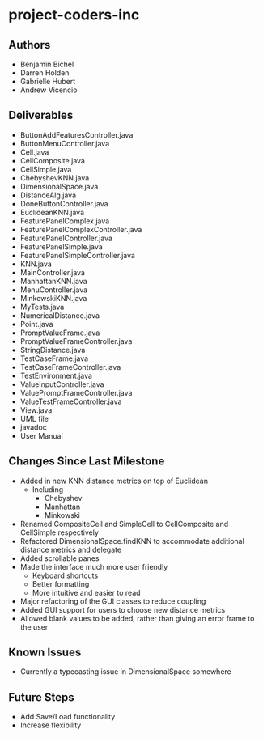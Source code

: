 # **project-coders-inc**

## Authors
* Benjamin Bichel
* Darren Holden
* Gabrielle Hubert
* Andrew Vicencio

## Deliverables
* ButtonAddFeaturesController.java
* ButtonMenuController.java
* Cell.java
* CellComposite.java
* CellSimple.java
* ChebyshevKNN.java
* DimensionalSpace.java
* DistanceAlg.java
* DoneButtonController.java
* EuclideanKNN.java
* FeaturePanelComplex.java
* FeaturePanelComplexController.java
* FeaturePanelController.java
* FeaturePanelSimple.java
* FeaturePanelSimpleController.java
* KNN.java
* MainController.java
* ManhattanKNN.java
* MenuController.java
* MinkowskiKNN.java
* MyTests.java
* NumericalDistance.java
* Point.java
* PromptValueFrame.java
* PromptValueFrameController.java
* StringDistance.java
* TestCaseFrame.java
* TestCaseFrameController.java
* TestEnvironment.java
* ValueInputController.java
* ValuePromptFrameController.java
* ValueTestFrameController.java
* View.java
* UML file
* javadoc
* User Manual


## Changes Since Last Milestone
* Added in new KNN distance metrics on top of Euclidean
	* Including
		* Chebyshev
		* Manhattan
		* Minkowski
* Renamed CompositeCell and SimpleCell to CellComposite and CellSimple respectively
* Refactored DimensionalSpace.findKNN to accommodate additional distance metrics and delegate
* Added scrollable panes
* Made the interface much more user friendly
	* Keyboard shortcuts
	* Better formatting
	* More intuitive and easier to read
* Major refactoring of the GUI classes to reduce coupling
* Added GUI support for users to choose new distance metrics
* Allowed blank values to be added, rather than giving an error frame to the user

## Known Issues
* Currently a typecasting issue in DimensionalSpace somewhere

## Future Steps
* Add Save/Load functionality
* Increase flexibility

